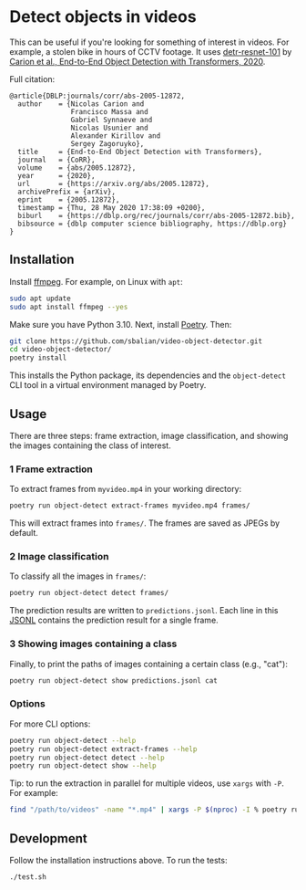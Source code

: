 # Detect objects in videos

This can be useful if you're looking for something of interest in
videos. For example, a stolen bike in hours of CCTV footage. It
uses [detr-resnet-101](https://huggingface.co/facebook/detr-resnet-101)
by
[Carion et al., End-to-End Object Detection with Transformers, 2020](https://arxiv.org/abs/2005.12872).

Full citation:

```
@article{DBLP:journals/corr/abs-2005-12872,
  author    = {Nicolas Carion and
               Francisco Massa and
               Gabriel Synnaeve and
               Nicolas Usunier and
               Alexander Kirillov and
               Sergey Zagoruyko},
  title     = {End-to-End Object Detection with Transformers},
  journal   = {CoRR},
  volume    = {abs/2005.12872},
  year      = {2020},
  url       = {https://arxiv.org/abs/2005.12872},
  archivePrefix = {arXiv},
  eprint    = {2005.12872},
  timestamp = {Thu, 28 May 2020 17:38:09 +0200},
  biburl    = {https://dblp.org/rec/journals/corr/abs-2005-12872.bib},
  bibsource = {dblp computer science bibliography, https://dblp.org}
}
```


## Installation

Install [ffmpeg](https://ffmpeg.org/). For example, on Linux with `apt`:

```bash
sudo apt update
sudo apt install ffmpeg --yes
```

Make sure you have Python 3.10.
Next, install [Poetry](https://python-poetry.org/). Then:

```bash
git clone https://github.com/sbalian/video-object-detector.git
cd video-object-detector/
poetry install
```

This installs the Python package, its dependencies and the
`object-detect` CLI tool in a virtual environment managed by Poetry.

## Usage

There are three steps: frame extraction, image classification, and showing
the images containing the class of interest.

### 1 Frame extraction

To extract frames from `myvideo.mp4` in your working directory:

```bash
poetry run object-detect extract-frames myvideo.mp4 frames/
```

This will extract frames into `frames/`. The frames are saved as
JPEGs by default.

### 2 Image classification

To classify all the images in `frames/`:

```bash
poetry run object-detect detect frames/
```

The prediction results are written to `predictions.jsonl`.
Each line in this [JSONL](https://jsonlines.org/) contains
the prediction result for a single frame.

### 3 Showing images containing a class

Finally, to print the paths of images containing a certain class
(e.g., "cat"):

```bash
poetry run object-detect show predictions.jsonl cat
```

### Options

For more CLI options:

```bash
poetry run object-detect --help
poetry run object-detect extract-frames --help
poetry run object-detect detect --help
poetry run object-detect show --help
```

Tip: to run the extraction in parallel for multiple videos, use `xargs`
with `-P`. For example:

```bash
find "/path/to/videos" -name "*.mp4" | xargs -P $(nproc) -I % poetry run object-detect extract-frames % %.frames
```

## Development

Follow the installation instructions above. To run the tests:

```bash
./test.sh
```
